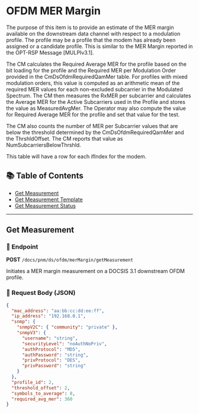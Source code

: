 # OFDM MER Margin

The purpose of this item is to provide an estimate of the MER margin available on the downstream data channel with respect to a modulation profile. The profile may be a profile that the modem has already been assigned or a candidate profile. This is similar to the MER Margin reported in the OPT-RSP Message \[MULPIv3.1].

The CM calculates the Required Average MER for the profile based on the bit loading for the profile and the Required MER per Modulation Order provided in the CmDsOfdmRequiredQamMer table. For profiles with mixed modulation orders, this value is computed as an arithmetic mean of the required MER values for each non-excluded subcarrier in the Modulated Spectrum. The CM then measures the RxMER per subcarrier and calculates the Average MER for the Active Subcarriers used in the Profile and stores the value as MeasuredAvgMer. The Operator may also compute the value for Required Average MER for the profile and set that value for the test.

The CM also counts the number of MER per Subcarrier values that are below the threshold determined by the CmDsOfdmRequiredQamMer and the ThrshldOffset. The CM reports that value as NumSubcarriersBelowThrshld.

This table will have a row for each ifIndex for the modem.

## 📚 Table of Contents

* [Get Measurement](#get-measurement)
* [Get Measurement Template](#get-measurement-template)
* [Get Measurement Status](#get-measurement-status)

---

## Get Measurement

### 🚀 Endpoint

**POST** `/docs/pnm/ds/ofdm/merMargin/getMeasurement`

Initiates a MER margin measurement on a DOCSIS 3.1 downstream OFDM profile.

### 📒 Request Body (JSON)

```json
{
  "mac_address": "aa:bb:cc:dd:ee:ff",
  "ip_address": "192.168.0.1",
  "snmp": {
    "snmpV2C": { "community": "private" },
    "snmpV3": {
      "username": "string",
      "securityLevel": "noAuthNoPriv",
      "authProtocol": "MD5",
      "authPassword": "string",
      "privProtocol": "DES",
      "privPassword": "string"
    }
  },
  "profile_id": 2,
  "threshold_offset": 2,
  "symbols_to_average": 8,
  "required_avg_mer": 360
}
